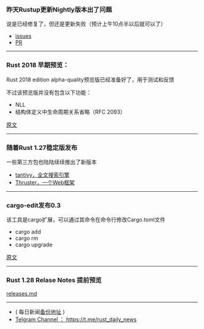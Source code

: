 ### 昨天Rustup更新Nightly版本出了问题

说是已经修复了，但还是更新失败（预计上午10点半以后就可以了）

- [issues](https://github.com/rust-lang/rust/issues/51699)
- [PR](https://github.com/rust-lang/rust/pull/51703)

---

### Rust 2018 早期预览：

Rust 2018 edition alpha-quality预览版已经准备好了，用于测试和反馈

不过该预览版并没有包含以下功能：

- NLL
- 结构体定义中生命周期关系省略（RFC 2093）


[原文](https://internals.rust-lang.org/t/rust-2018-an-early-preview/7776)

---

### 随着Rust 1.27稳定版发布

一些第三方包也陆陆续续推出了新版本

-  [tantivy，全文搜索引擎](https://github.com/tantivy-search/tantivy)
- [Thruster，一个Web框架](https://github.com/trezm/Thruster)

---

### cargo-edit发布0.3

该工具是cargo扩展，可以通过其命令在命令行修改Cargo.toml文件

- cargo add
- cargo rm
- cargo upgrade

[原文](https://users.rust-lang.org/t/announcing-cargo-edit-v0-3-0/18265)

---

### Rust 1.28 Relase Notes 提前预览

[releases.md](https://github.com/Aaronepower/rust/blob/master/RELEASES.md)

---

- ( 每日新闻[备份地址](https://github.com/RustStudy/rust_daily_news) )
- [Telgram Channel ： https://t.me/rust_daily_news ](https://t.me/rust_daily_news )
